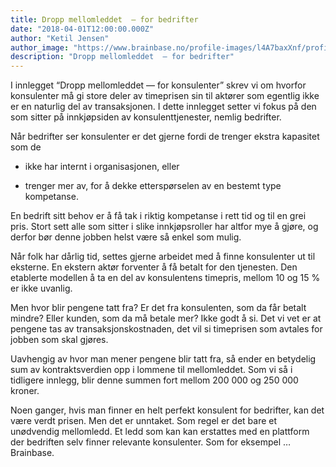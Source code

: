 ```yaml
---
title: Dropp mellomleddet  — for bedrifter
date: "2018-04-01T12:00:00.000Z"
author: "Ketil Jensen"
author_image: "https://www.brainbase.no/profile-images/l4A7baxXnf/profilePicture.jpg"
description: "Dropp mellomleddet  — for bedrifter"
---
```


I innlegget “Dropp mellomleddet  — for konsulenter” skrev vi om hvorfor konsulenter må gi store deler av timeprisen sin til aktører som egentlig ikke er en naturlig del av transaksjonen. I dette innlegget setter vi fokus på den som sitter på innkjøpsiden av konsulenttjenester, nemlig bedrifter.

Når bedrifter ser konsulenter er det gjerne fordi de trenger ekstra kapasitet som de

* ikke har internt i organisasjonen, eller

* trenger mer av, for å dekke etterspørselen av en bestemt type kompetanse.

En bedrift sitt behov er å få tak i riktig kompetanse i rett tid og til en grei pris. Stort sett alle som sitter i slike innkjøpsroller har altfor mye å gjøre, og derfor bør denne jobben helst være så enkel som mulig.

Når folk har dårlig tid, settes gjerne arbeidet med å finne konsulenter ut til eksterne. En ekstern aktør forventer å få betalt for den tjenesten. Den etablerte modellen å ta en del av konsulentens timepris, mellom 10 og 15 % er ikke uvanlig.

Men hvor blir pengene tatt fra? Er det fra konsulenten, som da får betalt mindre? Eller kunden, som da må betale mer? Ikke godt å si. Det vi vet er at pengene tas av transaksjonskostnaden, det vil si timeprisen som avtales for jobben som skal gjøres.

Uavhengig av hvor man mener pengene blir tatt fra, så ender en betydelig sum av kontraktsverdien opp i lommene til mellomleddet. Som vi så i tidligere innlegg, blir denne summen fort mellom 200 000 og 250 000 kroner.

Noen ganger, hvis man finner en helt perfekt konsulent for bedrifter, kan det være verdt prisen. Men det er unntaket. Som regel er det bare et unødvendig mellomledd. Et ledd som kan kan erstattes med en plattform der bedriften selv finner relevante konsulenter. Som for eksempel … Brainbase.
